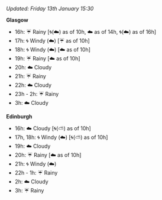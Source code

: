 *Updated: Friday 13th January 15:30*

**Glasgow**

* 16h: :umbrella: Rainy [:cyclone:(:cloud:) as of 10h, :cloud: as of 14h, :cyclone:(:cloud:) as of 16h]
* 17h: :cyclone: Windy (:cloud:) [:umbrella: as of 10h]
* 18h: :cyclone: Windy (:cloud:) [:cloud: as of 10h]
* 19h: :umbrella: Rainy [:cloud: as of 10h]
* 20h: :cloud: Cloudy
* 21h: :umbrella: Rainy
* 22h: :cloud: Cloudy
* 23h - 2h: :umbrella: Rainy
* 3h: :cloud: Cloudy

**Edinburgh**

* 16h: :cloud: Cloudy [:cyclone:(:partly_sunny:) as of 10h]
* 17h, 18h: :cyclone: Windy (:cloud:) [:cyclone:(:partly_sunny:) as of 10h]
* 19h: :cloud: Cloudy
* 20h: :umbrella: Rainy [:cloud: as of 10h]
* 21h: :cyclone: Windy (:cloud:)
* 22h - 1h: :umbrella: Rainy
* 2h: :cloud: Cloudy
* 3h: :umbrella: Rainy

